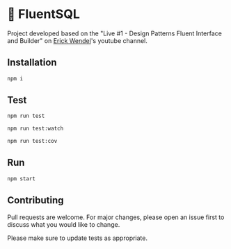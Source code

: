 # 🎲 FluentSQL

Project developed based on the "Live #1 - Design Patterns Fluent Interface and  Builder" on [Erick Wendel](https://www.youtube.com/watch?v=Gvamncn_wG0)'s youtube channel.

## Installation
```bash
npm i
```

## Test
```bash
npm run test
```
```bash
npm run test:watch
```
```bash
npm run test:cov
```
## Run
```bash
npm start
```

## Contributing
Pull requests are welcome. For major changes, please open an issue first to discuss what you would like to change.

Please make sure to update tests as appropriate.